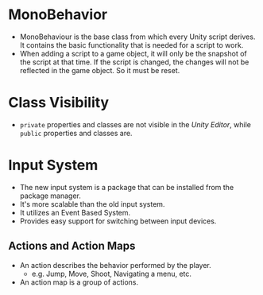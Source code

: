 # MonoBehavior

- MonoBehaviour is the base class from which every Unity script derives. It contains the basic functionality that is needed for a script to work.
- When adding a script to a game object, it will only be the snapshot of the script at that time. If the script is changed, the changes will not be reflected in the game object. So it must be reset.

# Class Visibility

- `private` properties and classes are not visible in the _Unity Editor_, while `public` properties and classes are.

# Input System

- The new input system is a package that can be installed from the package manager.
- It's more scalable than the old input system.
- It utilizes an Event Based System.
- Provides easy support for switching between input devices.

## Actions and Action Maps

- An action describes the behavior performed by the player.
  - e.g. Jump, Move, Shoot, Navigating a menu, etc.
- An action map is a group of actions.
